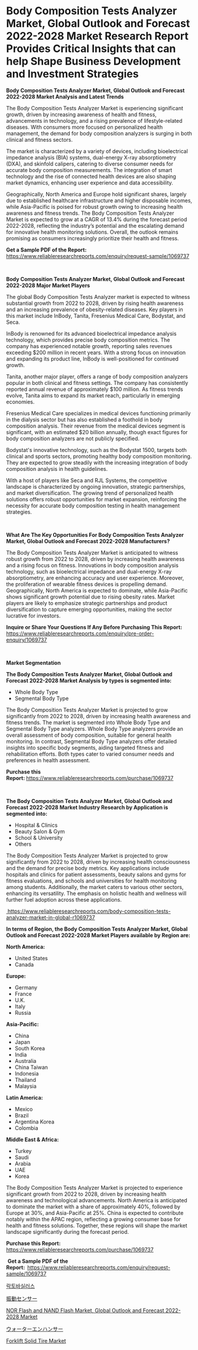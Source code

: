 <p><h1>Body Composition Tests Analyzer Market, Global Outlook and Forecast 2022-2028 Market Research Report Provides Critical Insights that can help Shape Business Development and Investment Strategies</h1></p><p><strong>Body Composition Tests Analyzer Market, Global Outlook and Forecast 2022-2028 Market Analysis and Latest Trends</strong></p>
<p><p>The Body Composition Tests Analyzer Market is experiencing significant growth, driven by increasing awareness of health and fitness, advancements in technology, and a rising prevalence of lifestyle-related diseases. With consumers more focused on personalized health management, the demand for body composition analyzers is surging in both clinical and fitness sectors. </p><p>The market is characterized by a variety of devices, including bioelectrical impedance analysis (BIA) systems, dual-energy X-ray absorptiometry (DXA), and skinfold calipers, catering to diverse consumer needs for accurate body composition measurements. The integration of smart technology and the rise of connected health devices are also shaping market dynamics, enhancing user experience and data accessibility. </p><p>Geographically, North America and Europe hold significant shares, largely due to established healthcare infrastructure and higher disposable incomes, while Asia-Pacific is poised for robust growth owing to increasing health awareness and fitness trends. The Body Composition Tests Analyzer Market is expected to grow at a CAGR of 13.4% during the forecast period 2022-2028, reflecting the industry’s potential and the escalating demand for innovative health monitoring solutions. Overall, the outlook remains promising as consumers increasingly prioritize their health and fitness.</p></p>
<p><strong>Get a Sample PDF of the Report:&nbsp;</strong> <a href="https://www.reliableresearchreports.com/enquiry/request-sample/1069737">https://www.reliableresearchreports.com/enquiry/request-sample/1069737</a></p>
<p>&nbsp;</p>
<p><strong>Body Composition Tests Analyzer Market, Global Outlook and Forecast 2022-2028 Major Market Players</strong></p>
<p><p>The global Body Composition Tests Analyzer market is expected to witness substantial growth from 2022 to 2028, driven by rising health awareness and an increasing prevalence of obesity-related diseases. Key players in this market include InBody, Tanita, Fresenius Medical Care, Bodystat, and Seca. </p><p>InBody is renowned for its advanced bioelectrical impedance analysis technology, which provides precise body composition metrics. The company has experienced notable growth, reporting sales revenues exceeding $200 million in recent years. With a strong focus on innovation and expanding its product line, InBody is well-positioned for continued growth.</p><p>Tanita, another major player, offers a range of body composition analyzers popular in both clinical and fitness settings. The company has consistently reported annual revenue of approximately $100 million. As fitness trends evolve, Tanita aims to expand its market reach, particularly in emerging economies.</p><p>Fresenius Medical Care specializes in medical devices functioning primarily in the dialysis sector but has also established a foothold in body composition analysis. Their revenue from the medical devices segment is significant, with an estimated $20 billion annually, though exact figures for body composition analyzers are not publicly specified.</p><p>Bodystat's innovative technology, such as the Bodystat 1500, targets both clinical and sports sectors, promoting healthy body composition monitoring. They are expected to grow steadily with the increasing integration of body composition analysis in health guidelines.</p><p>With a host of players like Seca and RJL Systems, the competitive landscape is characterized by ongoing innovation, strategic partnerships, and market diversification. The growing trend of personalized health solutions offers robust opportunities for market expansion, reinforcing the necessity for accurate body composition testing in health management strategies.</p></p>
<p>&nbsp;</p>
<p><strong>What Are The Key Opportunities For Body Composition Tests Analyzer Market, Global Outlook and Forecast 2022-2028 Manufacturers?</strong></p>
<p><p>The Body Composition Tests Analyzer Market is anticipated to witness robust growth from 2022 to 2028, driven by increasing health awareness and a rising focus on fitness. Innovations in body composition analysis technology, such as bioelectrical impedance and dual-energy X-ray absorptiometry, are enhancing accuracy and user experience. Moreover, the proliferation of wearable fitness devices is propelling demand. Geographically, North America is expected to dominate, while Asia-Pacific shows significant growth potential due to rising obesity rates. Market players are likely to emphasize strategic partnerships and product diversification to capture emerging opportunities, making the sector lucrative for investors.</p></p>
<p><strong>Inquire or Share Your Questions If Any Before Purchasing This Report:</strong> <a href="https://www.reliableresearchreports.com/enquiry/pre-order-enquiry/1069737">https://www.reliableresearchreports.com/enquiry/pre-order-enquiry/1069737</a></p>
<p>&nbsp;</p>
<p><strong>Market Segmentation</strong></p>
<p><strong>The Body Composition Tests Analyzer Market, Global Outlook and Forecast 2022-2028 Market Analysis by types is segmented into:</strong></p>
<p><ul><li>Whole Body Type</li><li>Segmental Body Type</li></ul></p>
<p><p>The Body Composition Tests Analyzer Market is projected to grow significantly from 2022 to 2028, driven by increasing health awareness and fitness trends. The market is segmented into Whole Body Type and Segmental Body Type analyzers. Whole Body Type analyzers provide an overall assessment of body composition, suitable for general health monitoring. In contrast, Segmental Body Type analyzers offer detailed insights into specific body segments, aiding targeted fitness and rehabilitation efforts. Both types cater to varied consumer needs and preferences in health assessment.</p></p>
<p><strong>Purchase this Report:&nbsp;</strong><a href="https://www.reliableresearchreports.com/purchase/1069737">https://www.reliableresearchreports.com/purchase/1069737</a></p>
<p>&nbsp;</p>
<p><strong>The Body Composition Tests Analyzer Market, Global Outlook and Forecast 2022-2028 Market Industry Research by Application is segmented into:</strong></p>
<p><ul><li>Hospital & Clinics</li><li>Beauty Salon & Gym</li><li>School & University</li><li>Others</li></ul></p>
<p><p>The Body Composition Tests Analyzer Market is projected to grow significantly from 2022 to 2028, driven by increasing health consciousness and the demand for precise body metrics. Key applications include hospitals and clinics for patient assessments, beauty salons and gyms for fitness evaluations, and schools and universities for health monitoring among students. Additionally, the market caters to various other sectors, enhancing its versatility. The emphasis on holistic health and wellness will further fuel adoption across these applications.</p></p>
<p><a href="https://www.reliableresearchreports.com/body-composition-tests-analyzer-market-in-global-r1069737">&nbsp;https://www.reliableresearchreports.com/body-composition-tests-analyzer-market-in-global-r1069737</a></p>
<p><strong>In terms of Region, the Body Composition Tests Analyzer Market, Global Outlook and Forecast 2022-2028 Market Players available by Region are:</strong></p>
<p>
    <p> <strong> North America: </strong>
        <ul>
            <li>United States</li>
            <li>Canada</li>
        </ul>
        </p> 
    <p> <strong> Europe: </strong>
        <ul>
            <li>Germany</li>
            <li>France</li>
            <li>U.K.</li>
            <li>Italy</li>
            <li>Russia</li>
        </ul>
        </p> 
    <p> <strong> Asia-Pacific: </strong>
        <ul>
            <li>China</li>
            <li>Japan</li>
            <li>South Korea</li>
            <li>India</li>
            <li>Australia</li>
            <li>China Taiwan</li>
            <li>Indonesia</li>
            <li>Thailand</li>
            <li>Malaysia</li>
        </ul>
        </p> 
    <p> <strong> Latin America: </strong>
        <ul>
            <li>Mexico</li>
            <li>Brazil</li>
            <li>Argentina Korea</li>
            <li>Colombia</li>
        </ul>
        </p> 
    <p> <strong> Middle East & Africa: </strong>
        <ul>
            <li>Turkey</li>
            <li>Saudi</li>
            <li>Arabia</li>
            <li>UAE</li>
            <li>Korea</li>
        </ul>
    </p>
    </p>
<p><p>The Body Composition Tests Analyzer Market is projected to experience significant growth from 2022 to 2028, driven by increasing health awareness and technological advancements. North America is anticipated to dominate the market with a share of approximately 40%, followed by Europe at 30%, and Asia-Pacific at 25%. China is expected to contribute notably within the APAC region, reflecting a growing consumer base for health and fitness solutions. Together, these regions will shape the market landscape significantly during the forecast period.</p></p>
<p><strong>Purchase this Report: </strong><a href="https://www.reliableresearchreports.com/purchase/1069737">https://www.reliableresearchreports.com/purchase/1069737</a></p>
<p>&nbsp;<strong>Get a Sample PDF of the Report:&nbsp;&nbsp;</strong><a href="https://www.reliableresearchreports.com/enquiry/request-sample/1069737">https://www.reliableresearchreports.com/enquiry/request-sample/1069737</a></p>
<p><strong></strong></p>
<p><p><a href="https://medium.com/@samiahussain82/%EA%B8%80%EB%A1%9C%EB%B2%8C-%EC%9C%A0%EC%82%B0%EA%B7%A0-%EC%8B%9C%EC%9E%A5-%EC%A0%81%EC%9A%A9-%EC%B5%9C%EC%A2%85-%EC%82%AC%EC%9A%A9-%EC%82%B0%EC%97%85-%EC%9C%A0%ED%98%95-%EC%9E%A5%EB%B9%84-%EB%B0%8F-%EC%A7%80%EC%97%AD%EC%97%90-%EB%8C%80%ED%95%9C-%EC%A7%91%EC%A4%91-%EB%B6%84%EC%84%9D-%EB%B0%8F-%EC%98%88%EC%B8%A1-2024-2031-46986b11fefe">락토바실러스</a></p><p><a href="https://medium.com/@rudysimonis2023/%E6%8C%AF%E5%8B%95%E3%82%BB%E3%83%B3%E3%82%B5%E3%83%BC%E5%B8%82%E5%A0%B4-%E4%B8%96%E7%95%8C%E5%B8%82%E5%A0%B4%E3%81%AE%E5%8B%95%E5%90%91%E3%81%A8%E5%B8%82%E5%A0%B4%E4%BA%88%E6%B8%AC-2024%E5%B9%B4-2031%E5%B9%B4-b76b17dfef01">振動センサー</a></p><p><a href="https://github.com/globismark/Market-Research-Report-List-5/blob/main/nor-flash-and-nand-flash-market-global-outlook-and-forecast-2022-2028-market.md">NOR Flash and NAND Flash Market, Global Outlook and Forecast 2022-2028 Market</a></p><p><a href="https://medium.com/@verniebarton2023/%E3%82%A6%E3%82%A9%E3%83%BC%E3%82%BF%E3%83%BC%E3%82%A8%E3%83%B3%E3%83%8F%E3%83%B3%E3%82%B5%E3%83%BC%E5%B8%82%E5%A0%B4%E3%81%AE%E3%82%B5%E3%82%A4%E3%82%BA-%E3%82%B7%E3%82%A7%E3%82%A2-%E6%88%90%E9%95%B7-%E3%81%8A%E3%82%88%E3%81%B3%E3%82%BF%E3%82%A4%E3%83%97%E5%88%A5-%E3%82%A2%E3%83%97%E3%83%AA%E3%82%B1%E3%83%BC%E3%82%B7%E3%83%A7%E3%83%B3%E5%88%A5-%E3%83%95%E3%83%AC%E3%83%BC%E3%83%90%E3%83%BC%E4%BB%98%E3%81%8D-%E5%BC%B7%E5%8C%96-%E3%82%A8%E3%83%8D%E3%83%AB%E3%82%AE%E3%83%BC-%E3%83%95%E3%82%A3%E3%83%83%E3%83%88%E3%83%8D%E3%82%B9%E9%A3%B2%E6%96%99-%E3%81%A8%E5%9C%B0%E5%9F%9F%E3%81%AE%E3%82%A4%E3%83%B3%E3%82%B5%E3%82%A4%E3%83%88-2031%E5%B9%B4%E3%81%BE%E3%81%A7%E3%81%AE%E4%BA%88%E6%B8%AC-e940d6c4f86c">ウォーターエンハンサー</a></p><p><a href="https://medium.com/@danielwardb654202/forklift-solid-tire-market-investigation-industry-evolution-and-forecast-till-2031-3ae22c9f2117">Forklift Solid Tire Market</a></p></p>